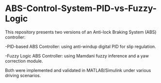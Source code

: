 # ABS-Control-System-PID-vs-Fuzzy-Logic
This repository presents two versions of an Anti-lock Braking System (ABS) controller:

  -PID-based ABS Controller: using anti-windup digital PID for slip regulation.
  
  -Fuzzy Logic ABS Controller: using Mamdani fuzzy inference and a yaw correction module.
  
Both were implemented and validated in MATLAB/Simulink under various driving scenarios.
